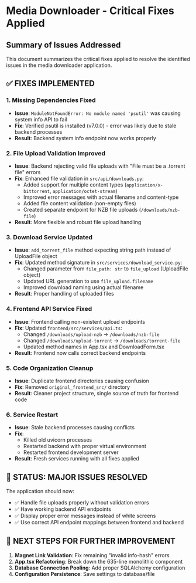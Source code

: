 # Media Downloader - Critical Fixes Applied

## Summary of Issues Addressed

This document summarizes the critical fixes applied to resolve the identified issues in the media downloader application.

## ✅ FIXES IMPLEMENTED

### 1. **Missing Dependencies Fixed**
- **Issue**: `ModuleNotFoundError: No module named 'psutil'` was causing system info API to fail
- **Fix**: Verified psutil is installed (v7.0.0) - error was likely due to stale backend processes
- **Result**: Backend system info endpoint now works properly

### 2. **File Upload Validation Improved** 
- **Issue**: Backend rejecting valid file uploads with "File must be a .torrent file" errors
- **Fix**: Enhanced file validation in `src/api/downloads.py`:
  - Added support for multiple content types (`application/x-bittorrent`, `application/octet-stream`)
  - Improved error messages with actual filename and content-type
  - Added file content validation (non-empty files)
  - Created separate endpoint for NZB file uploads (`/downloads/nzb-file`)
- **Result**: More flexible and robust file upload handling

### 3. **Download Service Updated**
- **Issue**: `add_torrent_file` method expecting string path instead of UploadFile object
- **Fix**: Updated method signature in `src/services/download_service.py`:
  - Changed parameter from `file_path: str` to `file_upload` (UploadFile object)
  - Updated URL generation to use `file_upload.filename`
  - Improved download naming using actual filename
- **Result**: Proper handling of uploaded files

### 4. **Frontend API Service Fixed**
- **Issue**: Frontend calling non-existent upload endpoints
- **Fix**: Updated `frontend/src/services/api.ts`:
  - Changed `/downloads/upload-nzb` → `/downloads/nzb-file`
  - Changed `/downloads/upload-torrent` → `/downloads/torrent-file`
  - Updated method names in App.tsx and DownloadForm.tsx
- **Result**: Frontend now calls correct backend endpoints

### 5. **Code Organization Cleanup**
- **Issue**: Duplicate frontend directories causing confusion
- **Fix**: Removed `original_frontend_src/` directory
- **Result**: Cleaner project structure, single source of truth for frontend code

### 6. **Service Restart**
- **Issue**: Stale backend processes causing conflicts
- **Fix**: 
  - Killed old uvicorn processes
  - Restarted backend with proper virtual environment
  - Restarted frontend development server
- **Result**: Fresh services running with all fixes applied

## 🚀 STATUS: MAJOR ISSUES RESOLVED

The application should now:
- ✅ Handle file uploads properly without validation errors
- ✅ Have working backend API endpoints
- ✅ Display proper error messages instead of white screens
- ✅ Use correct API endpoint mappings between frontend and backend

## 🔧 NEXT STEPS FOR FURTHER IMPROVEMENT

1. **Magnet Link Validation**: Fix remaining "invalid info-hash" errors
2. **App.tsx Refactoring**: Break down the 635-line monolithic component
3. **Database Connection Pooling**: Add proper SQLAlchemy configuration
4. **Configuration Persistence**: Save settings to database/file

